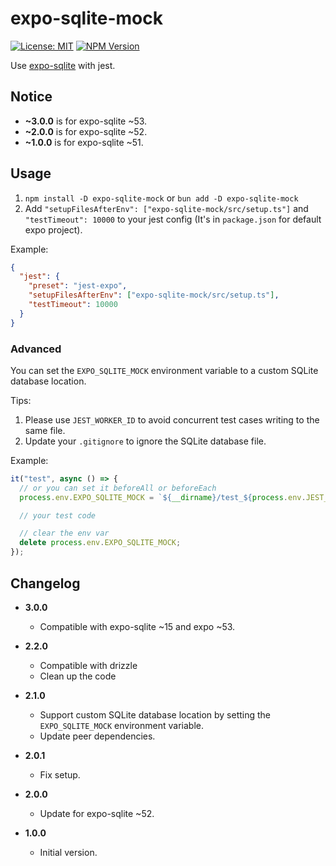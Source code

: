 # expo-sqlite-mock

[![License: MIT](https://img.shields.io/npm/l/expo-sqlite-mock.svg)](https://github.com/zfben/expo-sqlite-mock/blob/main/packages/faasjs/jest/LICENSE)
[![NPM Version](https://img.shields.io/npm/v/expo-sqlite-mock.svg)](https://www.npmjs.com/package/expo-sqlite-mock)

Use [expo-sqlite](https://docs.expo.dev/versions/latest/sdk/sqlite/) with jest.

## Notice

- **~3.0.0** is for expo-sqlite ~53.
- **~2.0.0** is for expo-sqlite ~52.
- **~1.0.0** is for expo-sqlite ~51.

## Usage

1. `npm install -D expo-sqlite-mock` or `bun add -D expo-sqlite-mock`
2. Add `"setupFilesAfterEnv": ["expo-sqlite-mock/src/setup.ts"]` and `"testTimeout": 10000` to your jest config (It's in `package.json` for default expo project).

Example:

```json
{
  "jest": {
    "preset": "jest-expo",
    "setupFilesAfterEnv": ["expo-sqlite-mock/src/setup.ts"],
    "testTimeout": 10000
  }
}
```

### Advanced

You can set the `EXPO_SQLITE_MOCK` environment variable to a custom SQLite database location.

Tips:

1. Please use `JEST_WORKER_ID` to avoid concurrent test cases writing to the same file.
2. Update your `.gitignore` to ignore the SQLite database file.

Example:

```ts
it("test", async () => {
  // or you can set it beforeAll or beforeEach
  process.env.EXPO_SQLITE_MOCK = `${__dirname}/test_${process.env.JEST_WORKER_ID}.db`;

  // your test code

  // clear the env var
  delete process.env.EXPO_SQLITE_MOCK;
});
```

## Changelog

- **3.0.0**
  - Compatible with expo-sqlite ~15 and expo ~53.

- **2.2.0**
  - Compatible with drizzle
  - Clean up the code

- **2.1.0**
  - Support custom SQLite database location by setting the `EXPO_SQLITE_MOCK` environment variable.
  - Update peer dependencies.

- **2.0.1**
  - Fix setup.

- **2.0.0**
  - Update for expo-sqlite ~52.

- **1.0.0**
  - Initial version.
